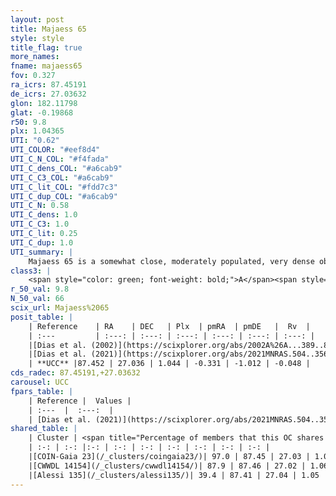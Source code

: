 ```yaml
---
layout: post
title: Majaess 65
style: style
title_flag: true
more_names: 
fname: majaess65
fov: 0.327
ra_icrs: 87.45191
de_icrs: 27.03632
glon: 182.11798
glat: -0.19868
r50: 9.8
plx: 1.04365
UTI: "0.62"
UTI_COLOR: "#eef8d4"
UTI_C_N_COL: "#f4fada"
UTI_C_dens_COL: "#a6cab9"
UTI_C_C3_COL: "#a6cab9"
UTI_C_lit_COL: "#fdd7c3"
UTI_C_dup_COL: "#a6cab9"
UTI_C_N: 0.58
UTI_C_dens: 1.0
UTI_C_C3: 1.0
UTI_C_lit: 0.25
UTI_C_dup: 1.0
UTI_summary: |
    Majaess 65 is a somewhat close, moderately populated, very dense object of very high C3 quality. It is poorly studied in the literature. This object shares a large percentage of members with 3 later reported entries.
class3: |
    <span style="color: green; font-weight: bold;">A</span><span style="color: green; font-weight: bold;">A</span>
r_50_val: 9.8
N_50_val: 66
scix_url: Majaess%2065
posit_table: |
    | Reference    | RA    | DEC   | Plx  | pmRA  | pmDE   |  Rv  |
    | :---         | :---: | :---: | :---: | :---: | :---: | :---: |
    |[Dias et al. (2002)](https://scixplorer.org/abs/2002A%26A...389..871D) | 87.433 | 27.108 | -- | -3.0 | 3.47 | -- |
    |[Dias et al. (2021)](https://scixplorer.org/abs/2021MNRAS.504..356D) | 87.428 | 27.075 | 0.974 | -0.258 | -1.063 | -- |
    | **UCC** |87.452 | 27.036 | 1.044 | -0.331 | -1.012 | -0.048 | 
cds_radec: 87.45191,+27.03632
carousel: UCC
fpars_table: |
    | Reference |  Values |
    | :---  |  :---:  |
    | [Dias et al. (2021)](https://scixplorer.org/abs/2021MNRAS.504..356D) | `Av=0.768, Dist=944, logage=8.207, [Fe/H]=0.006` |
shared_table: |
    | Cluster | <span title="Percentage of members that this OC shares with the ones listed">%</span>   | RA   | DEC   | Plx   | pmRA  | pmDE  | Rv | UTI |
    | :-: | :-: |:-: | :-: | :-: | :-: | :-: | :-: | :-: |
    |[COIN-Gaia 23](/_clusters/coingaia23/)| 97.0 | 87.45 | 27.03 | 1.05 | -0.33 | -1.01 | -0.01 |0.13 |
    |[CWWDL 14154](/_clusters/cwwdl14154/)| 87.9 | 87.46 | 27.02 | 1.06 | -0.33 | -1.0 | -3.59 |0.01 |
    |[Alessi 135](/_clusters/alessi135/)| 39.4 | 87.41 | 27.04 | 1.05 | -0.34 | -1.03 | -3.7 |0.0 |
---
```

